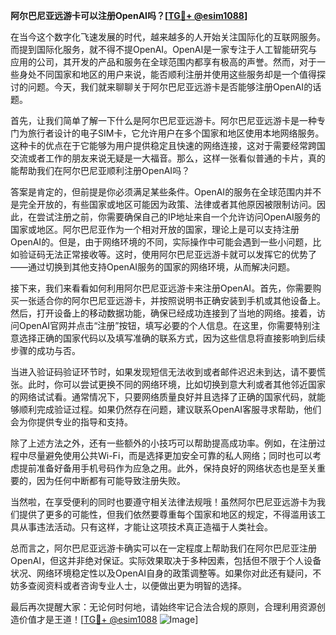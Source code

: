 **阿尔巴尼亚远游卡可以注册OpenAI吗？[[TG💪+ @esim1088](https://t.me/s/esim1088)]**

在当今这个数字化飞速发展的时代，越来越多的人开始关注国际化的互联网服务。而提到国际化服务，就不得不提OpenAI。OpenAI是一家专注于人工智能研究与应用的公司，其开发的产品和服务在全球范围内都享有极高的声誉。然而，对于一些身处不同国家和地区的用户来说，能否顺利注册并使用这些服务却是一个值得探讨的问题。今天，我们就来聊聊关于阿尔巴尼亚远游卡是否能够注册OpenAI的话题。

首先，让我们简单了解一下什么是阿尔巴尼亚远游卡。阿尔巴尼亚远游卡是一种专门为旅行者设计的电子SIM卡，它允许用户在多个国家和地区使用本地网络服务。这种卡的优点在于它能够为用户提供稳定且快速的网络连接，这对于需要经常跨国交流或者工作的朋友来说无疑是一大福音。那么，这样一张看似普通的卡片，真的能帮助我们在阿尔巴尼亚顺利注册OpenAI吗？

答案是肯定的，但前提是你必须满足某些条件。OpenAI的服务在全球范围内并不是完全开放的，有些国家或地区可能因为政策、法律或者其他原因被限制访问。因此，在尝试注册之前，你需要确保自己的IP地址来自一个允许访问OpenAI服务的国家或地区。阿尔巴尼亚作为一个相对开放的国家，理论上是可以支持注册OpenAI的。但是，由于网络环境的不同，实际操作中可能会遇到一些小问题，比如验证码无法正常接收等。这时，使用阿尔巴尼亚远游卡就可以发挥它的优势了——通过切换到其他支持OpenAI服务的国家的网络环境，从而解决问题。

接下来，我们来看看如何利用阿尔巴尼亚远游卡来注册OpenAI。首先，你需要购买一张适合你的阿尔巴尼亚远游卡，并按照说明书正确安装到手机或其他设备上。然后，打开设备上的移动数据功能，确保已经成功连接到了当地的网络。接着，访问OpenAI官网并点击“注册”按钮，填写必要的个人信息。在这里，你需要特别注意选择正确的国家代码以及填写准确的联系方式，因为这些信息将直接影响到后续步骤的成功与否。

当进入验证码验证环节时，如果发现短信无法收到或者邮件迟迟未到达，请不要慌张。此时，你可以尝试更换不同的网络环境，比如切换到意大利或者其他邻近国家的网络试试看。通常情况下，只要网络质量良好并且选择了正确的国家代码，就能够顺利完成验证过程。如果仍然存在问题，建议联系OpenAI客服寻求帮助，他们会为你提供专业的指导和支持。

除了上述方法之外，还有一些额外的小技巧可以帮助提高成功率。例如，在注册过程中尽量避免使用公共Wi-Fi，而是选择更加安全可靠的私人网络；同时也可以考虑提前准备好备用手机号码作为应急之用。此外，保持良好的网络状态也是至关重要的，因为任何中断都有可能导致注册失败。

当然啦，在享受便利的同时也要遵守相关法律法规哦！虽然阿尔巴尼亚远游卡为我们提供了更多的可能性，但我们依然要尊重每个国家和地区的规定，不得滥用该工具从事违法活动。只有这样，才能让这项技术真正造福于人类社会。

总而言之，阿尔巴尼亚远游卡确实可以在一定程度上帮助我们在阿尔巴尼亚注册OpenAI，但这并非绝对保证。实际效果取决于多种因素，包括但不限于个人设备状况、网络环境稳定性以及OpenAI自身的政策调整等。如果你对此还有疑问，不妨多查阅资料或者咨询专业人士，以便做出更为明智的选择。

最后再次提醒大家：无论何时何地，请始终牢记合法合规的原则，合理利用资源创造价值才是王道！[[TG💪+ @esim1088](https://t.me/s/esim1088) ![Image](https://i.postimg.cc/4NQfJmqS/Snipaste-2025-05-13-00-14-12.png)]